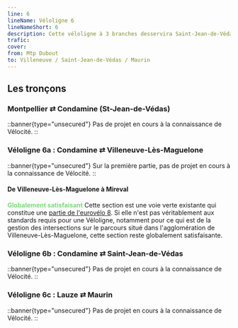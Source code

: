 ```yaml
---
line: 6
lineName: Véloligne 6
lineNameShort: 6
description: Cette véloligne à 3 branches desservira Saint-Jean-de-Védas, Villeneuve-Lès-Maguelone et Maurin.
trafic:
cover:
from: Mtp Dubout
to: Villeneuve / Saint-Jean-de-Védas / Maurin
---
```


## Les tronçons

### Montpellier ⇄ Condamine (St-Jean-de-Védas)

::banner{type="unsecured"}
Pas de projet en cours à la connaissance de Vélocité.
::

### Véloligne 6a : Condamine ⇄ Villeneuve-Lès-Maguelone

::banner{type="unsecured"}
Sur la première partie, pas de projet en cours à la connaissance de Vélocité.
::
#### De Villeneuve-Lès-Maguelone à Mireval
<span style="color:#77DD77;font-weight:bold">Globalement satisfaisant</span> Cette section est une voie verte existante qui constitue une <a href="https://fr.eurovelo.com/ev8/escape-in-french-southern-lands">partie de l'eurovélo 8</a>. Si elle n'est pas véritablement aux standards requis pour une Véloligne, notamment pour ce qui est de la gestion des intersections sur le parcours situé dans l'agglomération de Villeneuve-Lès-Maguelone, cette section reste globalement satisfaisante.

### Véloligne 6b : Condamine ⇄ Saint-Jean-de-Védas

::banner{type="unsecured"}
Pas de projet en cours à la connaissance de Vélocité.
::

### Véloligne 6c : Lauze ⇄ Maurin

::banner{type="unsecured"}
Pas de projet en cours à la connaissance de Vélocité.
::